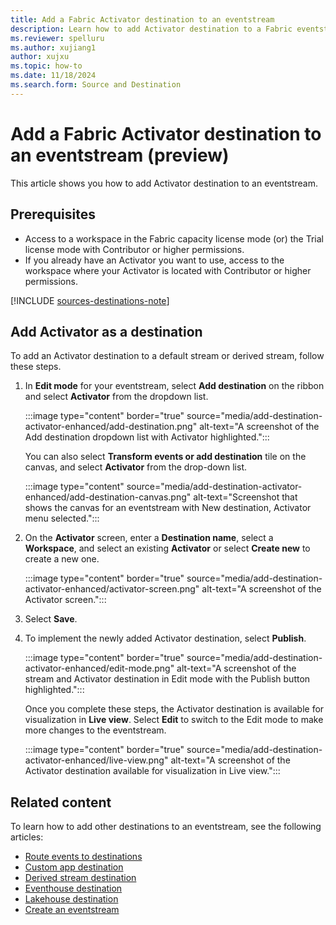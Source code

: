 ```yaml
---
title: Add a Fabric Activator destination to an eventstream
description: Learn how to add Activator destination to a Fabric eventstream. This feature is currently in preview.
ms.reviewer: spelluru
ms.author: xujiang1
author: xujxu
ms.topic: how-to
ms.date: 11/18/2024
ms.search.form: Source and Destination
---
```


# Add a Fabric Activator destination to an eventstream (preview)

This article shows you how to add Activator destination to an eventstream.

## Prerequisites

- Access to a workspace in the Fabric capacity license mode (or) the Trial license mode with Contributor or higher permissions. 
- If you already have an Activator you want to use, access to the workspace where your Activator is located with Contributor or higher permissions.

[!INCLUDE [sources-destinations-note](./includes/sources-destinations-note.md)]

## Add Activator as a destination

To add an Activator destination to a default stream or derived stream, follow these steps.

1. In **Edit mode** for your eventstream, select **Add destination** on the ribbon and select **Activator** from the dropdown list.

   :::image type="content" border="true" source="media/add-destination-activator-enhanced/add-destination.png" alt-text="A screenshot of the Add destination dropdown list with Activator highlighted.":::

    You can also select **Transform events or add destination** tile on the canvas, and select **Activator** from the drop-down list. 

    :::image type="content" source="media/add-destination-activator-enhanced/add-destination-canvas.png" alt-text="Screenshot that shows the canvas for an eventstream with New destination, Activator menu selected.":::
1. On the **Activator** screen, enter a **Destination name**, select a **Workspace**, and select an existing **Activator** or select **Create new** to create a new one.

   :::image type="content" border="true" source="media/add-destination-activator-enhanced/activator-screen.png" alt-text="A screenshot of the Activator screen.":::
1. Select **Save**.
1. To implement the newly added Activator destination, select **Publish**.

   :::image type="content" border="true" source="media/add-destination-activator-enhanced/edit-mode.png" alt-text="A screenshot of the stream and Activator destination in Edit mode with the Publish button highlighted.":::

    Once you complete these steps, the Activator destination is available for visualization in **Live view**. Select **Edit** to switch to the Edit mode to make more changes to the eventstream.

    :::image type="content" border="true" source="media/add-destination-activator-enhanced/live-view.png" alt-text="A screenshot of the Activator destination available for visualization in Live view.":::


## Related content 

To learn how to add other destinations to an eventstream, see the following articles: 

- [Route events to destinations](add-manage-eventstream-destinations.md)
- [Custom app destination](add-destination-custom-app.md)
- [Derived stream destination](add-destination-derived-stream.md)
- [Eventhouse destination](add-destination-kql-database.md)
- [Lakehouse destination](add-destination-lakehouse.md)
- [Create an eventstream](create-manage-an-eventstream.md)


